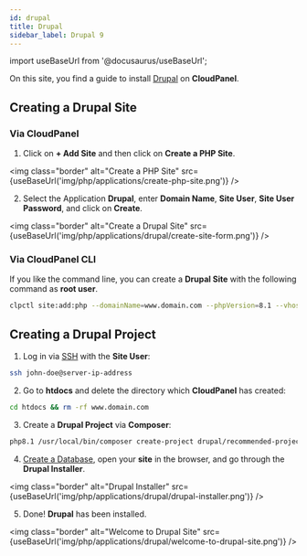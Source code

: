 ```yaml
---
id: drupal
title: Drupal
sidebar_label: Drupal 9
---
```


import useBaseUrl from '@docusaurus/useBaseUrl';

On this site, you find a guide to install [Drupal](https://www.drupal.org/) on **CloudPanel**.

## Creating a Drupal Site

### Via CloudPanel

1. Click on **+ Add Site** and then click on **Create a PHP Site**.

<img class="border" alt="Create a PHP Site" src={useBaseUrl('img/php/applications/create-php-site.png')} />

2. Select the Application **Drupal**, enter **Domain Name**, **Site User**, **Site User Password**, and click on **Create**.

<img class="border" alt="Create a Drupal Site" src={useBaseUrl('img/php/applications/drupal/create-site-form.png')} />

### Via CloudPanel CLI

If you like the command line, you can create a **Drupal Site** with the following command as **root user**.

```bash
clpctl site:add:php --domainName=www.domain.com --phpVersion=8.1 --vhostTemplate='Drupal 9' --siteUser='john-doe' --siteUserPassword='!secretPassword!'
```

## Creating a Drupal Project

1. Log in via [SSH](../../../frontend-area/ssh-ftp/#ssh-login) with the **Site User**:

```bash
ssh john-doe@server-ip-address
```

2. Go to **htdocs** and delete the directory which **CloudPanel** has created:

```bash
cd htdocs && rm -rf www.domain.com
```

3. Create a **Drupal Project** via **Composer**:

```bash
php8.1 /usr/local/bin/composer create-project drupal/recommended-project:^9 -n www.domain.com
```

4. [Create a Database](../../../frontend-area/databases/#adding-a-database), open your **site** in the browser, and go through the **Drupal Installer**.

<img class="border" alt="Drupal Installer" src={useBaseUrl('img/php/applications/drupal/drupal-installer.png')} />

5. Done! **Drupal** has been installed.

<img class="border" alt="Welcome to Drupal Site" src={useBaseUrl('img/php/applications/drupal/welcome-to-drupal-site.png')} />
